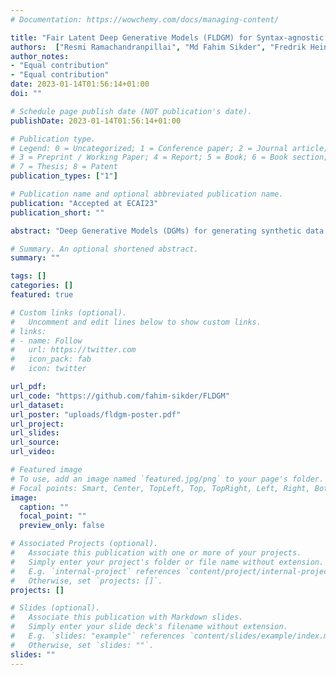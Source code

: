 ```yaml
---
# Documentation: https://wowchemy.com/docs/managing-content/

title: "Fair Latent Deep Generative Models (FLDGM) for Syntax-agnostic and Fair Synthetic Data Generation"
authors:  ["Resmi Ramachandranpillai", "Md Fahim Sikder", "Fredrik Heintz"]
author_notes:
- "Equal contribution"
- "Equal contribution"
date: 2023-01-14T01:56:14+01:00
doi: ""

# Schedule page publish date (NOT publication's date).
publishDate: 2023-01-14T01:56:14+01:00

# Publication type.
# Legend: 0 = Uncategorized; 1 = Conference paper; 2 = Journal article;
# 3 = Preprint / Working Paper; 4 = Report; 5 = Book; 6 = Book section;
# 7 = Thesis; 8 = Patent
publication_types: ["1"]

# Publication name and optional abbreviated publication name.
publication: "Accepted at ECAI23"
publication_short: ""

abstract: "Deep Generative Models (DGMs) for generating synthetic data with properties such as quality, diversity, fidelity, and privacy is an important research topic. Fairness is one particular aspect that has not received the attention it deserves. One difficulty is training DGMs with an in-process fairness objective, which can disturb the global convergence characteristics. To address this, we propose Fair Latent Deep Generative Models (FLDGMs) as enablers for more flexible and stable training of fair DGMs, by first learning a syntax-agnostic, model-agnostic fair latent representation (low dimensional) of the data. This separates the fairness optimization and data generation processes thereby boosting stability and optimization performance. Moreover, data generation in the low dimensional space enhances  the accessibility of models by reducing computational demands. We conduct extensive experiments on image and tabular domains using Generative Adversarial Networks (GANs) and Diffusion Models (DMs) and compare them to the state-of-the-art in terms of fairness and utility. Our proposed FLDGMs achieve superior performance in generating high-quality, high-fidelity, and high-diversity fair synthetic data compared to the state-of-the-art fair generative models."

# Summary. An optional shortened abstract.
summary: ""

tags: []
categories: []
featured: true

# Custom links (optional).
#   Uncomment and edit lines below to show custom links.
# links:
# - name: Follow
#   url: https://twitter.com
#   icon_pack: fab
#   icon: twitter

url_pdf:
url_code: "https://github.com/fahim-sikder/FLDGM"
url_dataset:
url_poster: "uploads/fldgm-poster.pdf"
url_project:
url_slides:
url_source:
url_video:

# Featured image
# To use, add an image named `featured.jpg/png` to your page's folder. 
# Focal points: Smart, Center, TopLeft, Top, TopRight, Left, Right, BottomLeft, Bottom, BottomRight.
image:
  caption: ""
  focal_point: ""
  preview_only: false

# Associated Projects (optional).
#   Associate this publication with one or more of your projects.
#   Simply enter your project's folder or file name without extension.
#   E.g. `internal-project` references `content/project/internal-project/index.md`.
#   Otherwise, set `projects: []`.
projects: []

# Slides (optional).
#   Associate this publication with Markdown slides.
#   Simply enter your slide deck's filename without extension.
#   E.g. `slides: "example"` references `content/slides/example/index.md`.
#   Otherwise, set `slides: ""`.
slides: ""
---
```

